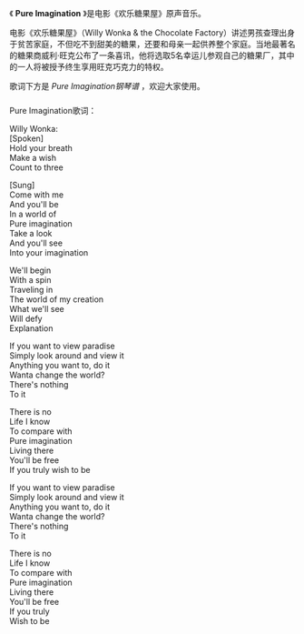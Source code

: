 

《 **Pure Imagination** 》是电影《欢乐糖果屋》原声音乐。

  

电影《欢乐糖果屋》（Willy Wonka & the Chocolate
Factory）讲述男孩查理出身于贫苦家庭，不但吃不到甜美的糖果，还要和母亲一起供养整个家庭。当地最著名的糖果商威利·旺克公布了一条喜讯，他将选取5名幸运儿参观自己的糖果厂，其中的一人将被授予终生享用旺克巧克力的特权。

  

歌词下方是 _Pure Imagination钢琴谱_ ，欢迎大家使用。

###  
Pure Imagination歌词：

  
Willy Wonka:  
[Spoken]  
Hold your breath  
Make a wish  
Count to three

[Sung]  
Come with me  
And you'll be  
In a world of  
Pure imagination  
Take a look  
And you'll see  
Into your imagination

We'll begin  
With a spin  
Traveling in  
The world of my creation  
What we'll see  
Will defy  
Explanation

If you want to view paradise  
Simply look around and view it  
Anything you want to, do it  
Wanta change the world?  
There's nothing  
To it

There is no  
Life I know  
To compare with  
Pure imagination  
Living there  
You'll be free  
If you truly wish to be

If you want to view paradise  
Simply look around and view it  
Anything you want to, do it  
Wanta change the world?  
There's nothing  
To it

There is no  
Life I know  
To compare with  
Pure imagination  
Living there  
You'll be free  
If you truly  
Wish to be

  

